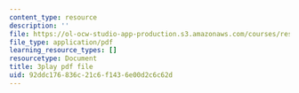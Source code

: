 ```yaml
---
content_type: resource
description: ''
file: https://ol-ocw-studio-app-production.s3.amazonaws.com/courses/res-3-002-collaborative-design-and-creative-expression-with-arduino-microcontrollers-january-iap-2017/92ddc176836c21c6f1436e00d2c6c62d_0RtBiJ_FTag.pdf
file_type: application/pdf
learning_resource_types: []
resourcetype: Document
title: 3play pdf file
uid: 92ddc176-836c-21c6-f143-6e00d2c6c62d
---
```

